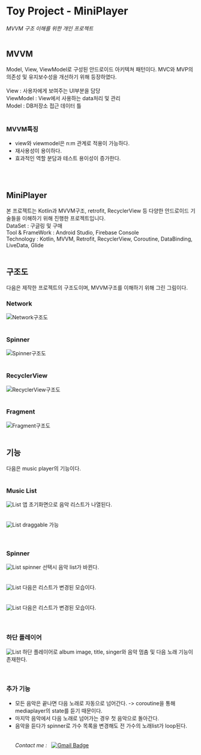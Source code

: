 # Toy Project - MiniPlayer
 _MVVM 구조 이해를 위한 개인 프로젝트_
<br><br>
## MVVM
Model, View, ViewModel로 구성된 안드로이드 아키텍쳐 패턴이다. MVC와 MVP의 의존성 및 유지보수성을 개선하기 위해 등장하였다.<br><br>
View : 사용자에게 보여주는 UI부분을 담당 <br>
ViewModel : View에서 사용하는 data처리 및 관리 <br>
Model : DB저장소 접근 데이터 틀 <br>
<br>
### MVVM특징
- view와 viewmodel은 n:m 관계로 적용이 가능하다.
- 재사용성이 용이하다.
- 효과적인 역할 분담과 테스트 용이성이 증가한다.

<br><br>
## MiniPlayer
본 프로젝트는 Kotlin과 MVVM구조, retrofit, RecyclerView 등 다양한 안드로이드 기술들을 이해하기 위해 진행한 프로젝트입니다. 
<br>
DataSet : 구글링 및 구매 <br>
Tool & FrameWork : Android Studio, Firebase Console <br>
Technology : Kotlin, MVVM, Retrofit, RecyclerView, Coroutine, DataBinding, LiveData, Glide
<br><br>

## 구조도
다음은 제작한 프로젝트의 구조도이며, MVVM구조를 이해하기 위해 그린 그림이다. 
<br>
### Network
![Network구조도](./img/Network구조도.PNG)
<br><br>
### Spinner
![Spinner구조도](./img/Spinner구조.PNG)
<br><br>
### RecyclerView
![RecyclerView구조도](./img/Recyclerview구조도.PNG)
<br><br>
### Fragment
![Fragment구조도](./img/Fragment구조도.PNG)
<br><br>

## 기능
다음은 music player의 기능이다.
<br><br>
### Music List 
![List](./img/KakaoTalk_20210429_231518818.jpg)
앱 초기화면으로 음악 리스트가 나열된다.<br>
<br><br>
![List](./img/KakaoTalk_20210429_231518620.jpg)
draggable 가능<br>
<br><br>
### Spinner 
![List](./img/KakaoTalk_20210429_231518454.jpg)
spinner 선택시 음악 list가 바뀐다.<br>
<br><br>
![List](./img/KakaoTalk_20210429_231518297.jpg)
다음은 리스트가 변경된 모습이다.<br>
<br><br>
![List](./img/KakaoTalk_20210429_231518134.jpg)
다음은 리스트가 변경된 모습이다.<br>
<br><br>
### 하단 플레이어
![List](./img/KakaoTalk_20210429_231517979.jpg)
하단 플레이어로 album image, title, singer와 음악 멈춤 및 다음 노래 기능이 존재한다.<br>
<br><br>

### 추가 기능
- 모든 음악은 끝나면 다음 노래로 자동으로 넘어간다. -> coroutine을 통해 mediaplayer의 state를 듣기 때문이다.
- 마지막 음악에서 다음 노래로 넘어가는 경우 첫 음악으로 돌아간다.
- 음악을 듣다가 spinner로 가수 목록을 변경해도 전 가수의 노래list가 loop된다. 
<br><br><br>
_Contact me :_ &nbsp; 
[![Gmail Badge](https://img.shields.io/badge/Gmail-d14836?style=flat-square&logo=Gmail&logoColor=white&link=mailto:hschoi5542@gmail.com)](mailto:hschoi5542@gmail.com)
